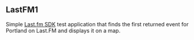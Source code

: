 ## LastFM1

Simple [Last.fm SDK](https://github.com/gangverk/LastFm) test application that finds the first returned event for Portland on Last.FM and displays it on a map.

